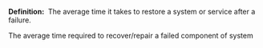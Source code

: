 **Definition:** 
 The average time it takes to restore a system or service after a failure.

The average time required to recover/repair a failed component of system